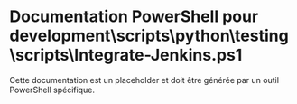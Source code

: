 # Documentation PowerShell pour development\scripts\python\testing\scripts\Integrate-Jenkins.ps1

Cette documentation est un placeholder et doit être générée par un outil PowerShell spécifique.
